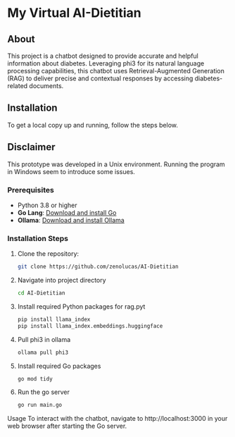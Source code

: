 # My Virtual AI-Dietitian

## About
This project is a chatbot designed to provide accurate and helpful information about diabetes. 
Leveraging phi3 for its natural language processing capabilities, this chatbot uses Retrieval-Augmented Generation (RAG) to deliver precise and contextual responses by accessing diabetes-related documents.

## Installation
To get a local copy up and running, follow the steps below.

## Disclaimer
This prototype was developed in a Unix environment. Running the program in Windows seem to introduce some issues.

### Prerequisites
- Python 3.8 or higher
- **Go Lang**: [Download and install Go](https://golang.org/dl/)
- **Ollama**: [Download and install Ollama](https://ollama.com/)

### Installation Steps
1. Clone the repository:
   ```sh
   git clone https://github.com/zenolucas/AI-Dietitian

2. Navigate into project directory
   ```sh
   cd AI-Dietitian

3. Install required Python packages for rag.pyt
   ```sh
   pip install llama_index
   pip install llama_index.embeddings.huggingface

4. Pull phi3 in ollama
   ```sh
   ollama pull phi3

5. Install required Go packages
   ```sh
   go mod tidy

6. Run the go server
   ```sh
   go run main.go

  Usage
To interact with the chatbot, navigate to http://localhost:3000 in your web browser after starting the Go server. 

